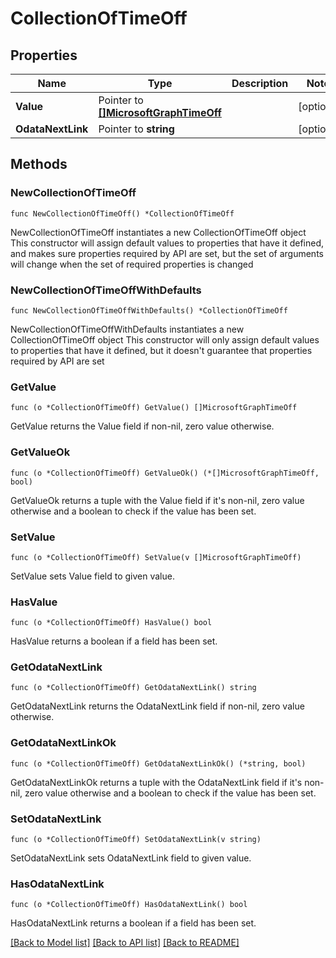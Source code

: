 # CollectionOfTimeOff

## Properties

Name | Type | Description | Notes
------------ | ------------- | ------------- | -------------
**Value** | Pointer to [**[]MicrosoftGraphTimeOff**](MicrosoftGraphTimeOff.md) |  | [optional] 
**OdataNextLink** | Pointer to **string** |  | [optional] 

## Methods

### NewCollectionOfTimeOff

`func NewCollectionOfTimeOff() *CollectionOfTimeOff`

NewCollectionOfTimeOff instantiates a new CollectionOfTimeOff object
This constructor will assign default values to properties that have it defined,
and makes sure properties required by API are set, but the set of arguments
will change when the set of required properties is changed

### NewCollectionOfTimeOffWithDefaults

`func NewCollectionOfTimeOffWithDefaults() *CollectionOfTimeOff`

NewCollectionOfTimeOffWithDefaults instantiates a new CollectionOfTimeOff object
This constructor will only assign default values to properties that have it defined,
but it doesn't guarantee that properties required by API are set

### GetValue

`func (o *CollectionOfTimeOff) GetValue() []MicrosoftGraphTimeOff`

GetValue returns the Value field if non-nil, zero value otherwise.

### GetValueOk

`func (o *CollectionOfTimeOff) GetValueOk() (*[]MicrosoftGraphTimeOff, bool)`

GetValueOk returns a tuple with the Value field if it's non-nil, zero value otherwise
and a boolean to check if the value has been set.

### SetValue

`func (o *CollectionOfTimeOff) SetValue(v []MicrosoftGraphTimeOff)`

SetValue sets Value field to given value.

### HasValue

`func (o *CollectionOfTimeOff) HasValue() bool`

HasValue returns a boolean if a field has been set.

### GetOdataNextLink

`func (o *CollectionOfTimeOff) GetOdataNextLink() string`

GetOdataNextLink returns the OdataNextLink field if non-nil, zero value otherwise.

### GetOdataNextLinkOk

`func (o *CollectionOfTimeOff) GetOdataNextLinkOk() (*string, bool)`

GetOdataNextLinkOk returns a tuple with the OdataNextLink field if it's non-nil, zero value otherwise
and a boolean to check if the value has been set.

### SetOdataNextLink

`func (o *CollectionOfTimeOff) SetOdataNextLink(v string)`

SetOdataNextLink sets OdataNextLink field to given value.

### HasOdataNextLink

`func (o *CollectionOfTimeOff) HasOdataNextLink() bool`

HasOdataNextLink returns a boolean if a field has been set.


[[Back to Model list]](../README.md#documentation-for-models) [[Back to API list]](../README.md#documentation-for-api-endpoints) [[Back to README]](../README.md)


